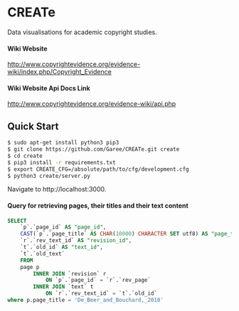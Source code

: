 # CREATe
Data visualisations for academic copyright studies.

#### Wiki Website
http://www.copyrightevidence.org/evidence-wiki/index.php/Copyright_Evidence

#### Wiki Website Api Docs Link
http://www.copyrightevidence.org/evidence-wiki/api.php

## Quick Start

```sh
$ sudo apt-get install python3 pip3
$ git clone https://github.com/Garee/CREATe.git create
$ cd create
$ pip3 install -r requirements.txt
$ export CREATE_CFG=/absolute/path/to/cfg/development.cfg
$ python3 create/server.py
```

Navigate to http://localhost:3000.


#### Query for retrieving pages, their titles and their text content
```sql
SELECT
    `p`.`page_id` AS "page_id",
    CAST(`p`.`page_title` AS CHAR(10000) CHARACTER SET utf8) AS "page_title",
    `r`.`rev_text_id` AS "revision_id",
    `t`.`old_id` AS "text_id",
    `t`.`old_text`
    FROM
    page p
        INNER JOIN `revision` r
            ON `p`.`page_id` = `r`.`rev_page`    
        INNER JOIN `text` t
            ON `r`.`rev_text_id` = `t`.`old_id`
where p.page_title = 'De_Beer_and_Bouchard,_2010'
```
